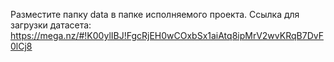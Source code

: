 Разместите папку data в папке исполняемого проекта.
Ссылка для загрузки датасета: https://mega.nz/#!K00ylIBJ!FgcRjEH0wCOxbSx1aiAtq8ipMrV2wvKRqB7DvF0lCj8
